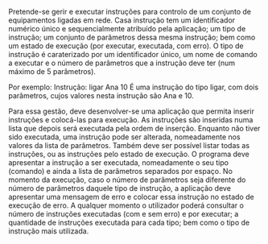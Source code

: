 Pretende-se gerir e executar instruções para controlo de um conjunto de equipamentos ligadas em rede. Casa instrução tem um identificador numérico único e sequencialmente atribuído pela aplicação; um tipo de instrução; um conjunto de parâmetros dessa mesma instrução; bem como um estado de execução (por executar, executada, com erro). O tipo de instrução é caraterizado por um identificador único, um nome de comando a executar e o número de parâmetros que a instrução deve ter (num máximo de 5 parâmetros).

Por exemplo:
  Instrução: ligar Ana 10
  É uma instrução do tipo ligar, com dois parâmetros, cujos valores nesta instrução
são Ana e 10.

Para essa gestão, deve desenvolver-se uma aplicação que permita inserir instruções e colocá-las para execução. As instruções são inseridas numa lista que depois será executada pela ordem de inserção. Enquanto não tiver sido executada, uma instrução pode ser alterada, nomeadamente nos valores da lista de parâmetros. Também deve ser possível listar todas as instruções, ou as instruções pelo estado de execução.
O programa deve apresentar a instrução a ser executada, nomeadamente o seu tipo (comando) e ainda a lista de parâmetros separados por espaço. No momento da execução, caso o número de parâmetros seja diferente do número de parâmetros daquele tipo de instrução, a aplicação deve apresentar uma mensagem de erro e colocar essa instrução no estado de execução de erro.
A qualquer momento o utilizador poderá consultar o número de instruções executadas (com e sem erro) e por executar; a quantidade de instruções executada para cada tipo; bem como o tipo de instrução mais utilizada.

